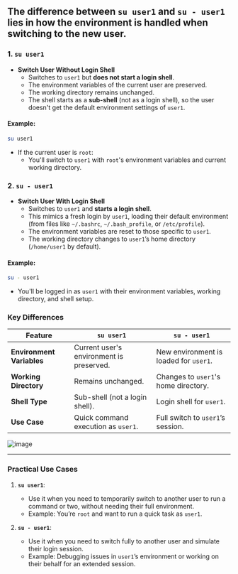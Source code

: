 ## The difference between `su user1` and `su - user1` lies in how the **environment** is handled when switching to the new user.

### 1. **`su user1`**
- **Switch User Without Login Shell**
  - Switches to `user1` but **does not start a login shell**.
  - The environment variables of the current user are preserved.
  - The working directory remains unchanged.
  - The shell starts as a **sub-shell** (not as a login shell), so the user doesn't get the default environment settings of `user1`.

#### Example:
```bash
su user1
```
- If the current user is `root`:
  - You'll switch to `user1` with `root`'s environment variables and current working directory.

### 2. **`su - user1`**
- **Switch User With Login Shell**
  - Switches to `user1` and **starts a login shell**.
  - This mimics a fresh login by `user1`, loading their default environment (from files like `~/.bashrc`, `~/.bash_profile`, or `/etc/profile`).
  - The environment variables are reset to those specific to `user1`.
  - The working directory changes to `user1`’s home directory (`/home/user1` by default).

#### Example:
```bash
su - user1
```
- You'll be logged in as `user1` with their environment variables, working directory, and shell setup.

### Key Differences

| Feature                | `su user1`                     | `su - user1`                     |
|------------------------|---------------------------------|----------------------------------|
| **Environment Variables** | Current user's environment is preserved. | New environment is loaded for `user1`. |
| **Working Directory**    | Remains unchanged.            | Changes to `user1`'s home directory. |
| **Shell Type**           | Sub-shell (not a login shell). | Login shell for `user1`.         |
| **Use Case**             | Quick command execution as `user1`. | Full switch to `user1`’s session. |


![image](https://github.com/user-attachments/assets/bb594170-bff1-4478-b039-3998c3a57f2a)

---

### Practical Use Cases

1. **`su user1`**:
   - Use it when you need to temporarily switch to another user to run a command or two, without needing their full environment.
   - Example: You’re `root` and want to run a quick task as `user1`.

2. **`su - user1`**:
   - Use it when you need to switch fully to another user and simulate their login session.
   - Example: Debugging issues in `user1`’s environment or working on their behalf for an extended session.
